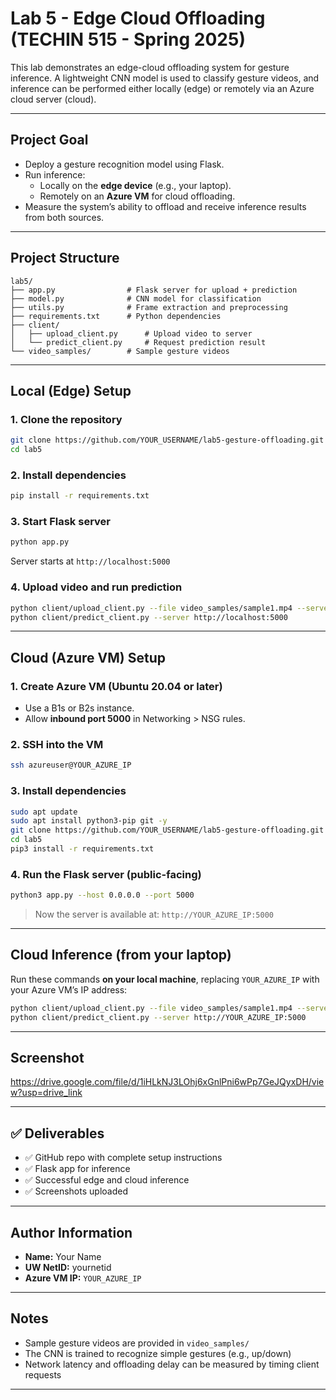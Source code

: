 
# Lab 5 - Edge Cloud Offloading (TECHIN 515 - Spring 2025)

This lab demonstrates an edge-cloud offloading system for gesture inference. A lightweight CNN model is used to classify gesture videos, and inference can be performed either locally (edge) or remotely via an Azure cloud server (cloud).

---

## Project Goal

- Deploy a gesture recognition model using Flask.
- Run inference:
  - Locally on the **edge device** (e.g., your laptop).
  - Remotely on an **Azure VM** for cloud offloading.
- Measure the system’s ability to offload and receive inference results from both sources.

---

## Project Structure

```
lab5/
├── app.py                # Flask server for upload + prediction
├── model.py              # CNN model for classification
├── utils.py              # Frame extraction and preprocessing
├── requirements.txt      # Python dependencies
├── client/
│   ├── upload_client.py      # Upload video to server
│   └── predict_client.py     # Request prediction result
└── video_samples/        # Sample gesture videos
```

---

## Local (Edge) Setup

### 1. Clone the repository

```bash
git clone https://github.com/YOUR_USERNAME/lab5-gesture-offloading.git
cd lab5
```

### 2. Install dependencies

```bash
pip install -r requirements.txt
```

### 3. Start Flask server

```bash
python app.py
```

Server starts at `http://localhost:5000`

### 4. Upload video and run prediction

```bash
python client/upload_client.py --file video_samples/sample1.mp4 --server http://localhost:5000
python client/predict_client.py --server http://localhost:5000
```

---

## Cloud (Azure VM) Setup

### 1. Create Azure VM (Ubuntu 20.04 or later)

- Use a B1s or B2s instance.
- Allow **inbound port 5000** in Networking > NSG rules.

### 2. SSH into the VM

```bash
ssh azureuser@YOUR_AZURE_IP
```

### 3. Install dependencies

```bash
sudo apt update
sudo apt install python3-pip git -y
git clone https://github.com/YOUR_USERNAME/lab5-gesture-offloading.git
cd lab5
pip3 install -r requirements.txt
```

### 4. Run the Flask server (public-facing)

```bash
python3 app.py --host 0.0.0.0 --port 5000
```

> Now the server is available at: `http://YOUR_AZURE_IP:5000`

---

## Cloud Inference (from your laptop)

Run these commands **on your local machine**, replacing `YOUR_AZURE_IP` with your Azure VM’s IP address:

```bash
python client/upload_client.py --file video_samples/sample1.mp4 --server http://YOUR_AZURE_IP:5000
python client/predict_client.py --server http://YOUR_AZURE_IP:5000
```

---
## Screenshot

https://drive.google.com/file/d/1iHLkNJ3LOhj6xGnlPni6wPp7GeJQyxDH/view?usp=drive_link

---

## ✅ Deliverables

- ✅ GitHub repo with complete setup instructions
- ✅ Flask app for inference
- ✅ Successful edge and cloud inference
- ✅ Screenshots uploaded

---

## Author Information

- **Name:** Your Name  
- **UW NetID:** yournetid  
- **Azure VM IP:** `YOUR_AZURE_IP`

---

## Notes

- Sample gesture videos are provided in `video_samples/`
- The CNN is trained to recognize simple gestures (e.g., up/down)
- Network latency and offloading delay can be measured by timing client requests

---
